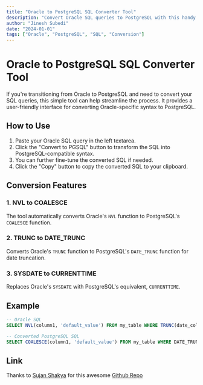 ```yaml
---
title: "Oracle to PostgreSQL SQL Converter Tool"
description: "Convert Oracle SQL queries to PostgreSQL with this handy tool."
author: "Jinesh Subedi"
date: "2024-01-01"
tags: ["Oracle", "PostgreSQL", "SQL", "Conversion"]
---
```


# Oracle to PostgreSQL SQL Converter Tool

If you're transitioning from Oracle to PostgreSQL and need to convert your SQL queries, this simple tool can help streamline the process. It provides a user-friendly interface for converting Oracle-specific syntax to PostgreSQL.

## How to Use

1. Paste your Oracle SQL query in the left textarea.
2. Click the "Convert to PGSQL" button to transform the SQL into PostgreSQL-compatible syntax.
3. You can further fine-tune the converted SQL if needed.
4. Click the "Copy" button to copy the converted SQL to your clipboard.

## Conversion Features

### 1. NVL to COALESCE

The tool automatically converts Oracle's `NVL` function to PostgreSQL's `COALESCE` function.

### 2. TRUNC to DATE_TRUNC

Converts Oracle's `TRUNC` function to PostgreSQL's `DATE_TRUNC` function for date truncation.

### 3. SYSDATE to CURRENTTIME

Replaces Oracle's `SYSDATE` with PostgreSQL's equivalent, `CURRENTTIME`.

## Example

```sql
-- Oracle SQL
SELECT NVL(column1, 'default_value') FROM my_table WHERE TRUNC(date_column) = SYSDATE;

-- Converted PostgreSQL SQL
SELECT COALESCE(column1, 'default_value') FROM my_table WHERE DATE_TRUNC('day', date_column) = CURRENTTIME;
```

## Link

Thanks to [Sujan Shakya](https://github.com/sujanshsh) for this awesome [Github Repo](https://github.com/sujanshsh/html-javascript-utilities)
